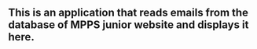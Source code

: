 ## This is an application that reads emails from the database of MPPS junior website and displays it here.
